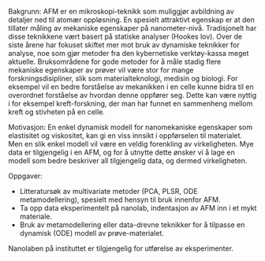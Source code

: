 
Bakgrunn: AFM er en mikroskopi-teknikk som muliggjør avbildning av detaljer ned til atomær oppløsning. En spesielt attraktivt egenskap er at den tillater måling av mekaniske egenskaper på nanometer-nivå. Tradisjonelt har disse teknikkene vært basert på statiske analyser (Hookes lov). Over de siste årene har fokuset skiftet mer mot bruk av dynamiske teknikker for analyse, noe som gjør metoder fra den kybernetiske verktøy-kassa meget aktuelle. Bruksområdene for gode metoder for å måle stadig flere mekaniske egenskaper av prøver vil være stor for mange forskningsdisipliner, slik som materialteknologi, medisin og biologi. For eksempel vil en bedre forståelse av mekanikken i en celle kunne bidra til en overordnet forståelse av hvordan denne oppfører seg. Dette kan være nyttig i for eksempel kreft-forskning, der man har funnet en sammenheng mellom kreft og stivheten på en celle.

Motivasjon: En enkel dynamisk modell for nanomekaniske egenskaper som elastisitet og viskositet, kan gi en viss innsikt i oppførselen til materialet. Men en slik enkel modell vil være en veldig forenkling av virkeligheten. Mye data er tilgjengelig i en AFM, og for å utnytte dette ønsker vi å lage en modell som bedre beskriver all tilgjengelig data, og dermed virkeligheten. 

Oppgaver:
- Litteratursøk av multivariate metoder (PCA, PLSR, ODE metamodellering), spesielt med hensyn til bruk innenfor AFM.
- Ta opp data eksperimentelt på nanolab, indentasjon av AFM inn i et mykt materiale.
- Bruk av metamodellering eller data-drevne teknikker for å tilpasse en dynamisk (ODE) modell av prøve-materialet.

Nanolaben på instituttet er tilgjengelig for utførelse av eksperimenter.
